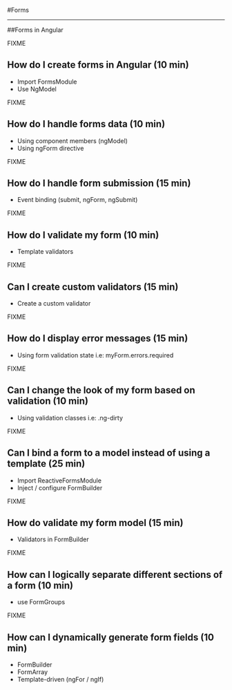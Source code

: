 #Forms

--- 

##Forms in Angular

FIXME
## How do I create forms in Angular (10 min)

- Import FormsModule
- Use NgModel

FIXME
## How do I handle forms data (10 min)
- Using component members (ngModel)
- Using ngForm directive

FIXME
## How do I handle form submission (15 min)
- Event binding (submit, ngForm, ngSubmit)

FIXME
## How do I validate my form (10 min)
- Template validators

FIXME
## Can I create custom validators (15 min)
- Create a custom validator

FIXME
## How do I display error messages (15 min)
- Using form validation state i.e: myForm.errors.required

FIXME
## Can I change the look of my form based on validation (10 min)
- Using validation classes i.e: .ng-dirty

FIXME
## Can I bind a form to a model instead of using a template (25 min)
- Import ReactiveFormsModule
- Inject / configure FormBuilder

FIXME
## How do validate my form model (15 min)
- Validators in FormBuilder

FIXME
## How can I logically separate different sections of a form (10 min)
- use FormGroups

FIXME
## How can I dynamically generate form fields (10 min)
- FormBuilder
- FormArray
- Template-driven (ngFor / ngIf)